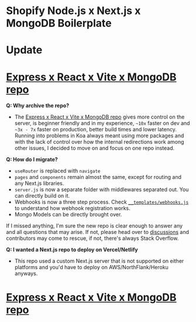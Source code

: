 # Shopify Node.js x Next.js x MongoDB Boilerplate

# Update

# [Express x React x Vite x MongoDB repo](https://github.com/kinngh/shopify-node-express-mongodb-app)

**Q: Why archive the repo?**

- The [Express x React x Vite x MongoDB repo](https://github.com/kinngh/shopify-node-express-mongodb-app) gives more control on the server, is beginner friendly and in my experience, `~10x` faster on dev and `~3x - 7x` faster on production, better build times and lower latency. Running into problems in Koa always meant using more packages and with the lack of control over how the internal redirections work among other issues, I decided to move on and focus on one repo instead.

**Q: How do I migrate?**

- `useRouter` is replaced with `navigate`
- `pages` and `components` remain almost the same, except for routing and any Next.js libraries.
- `server.js` is now a separate folder with middlewares separated out. You can directly build on it.
- Webhooks is now a three step process. Check [`__templates/webhooks.js`](https://github.com/kinngh/shopify-node-express-mongodb-app/blob/main/__templates/webhooks.js) to understand how webhook registration works.
- Mongo Models can be directly brought over.

If I missed anything, I'm sure the new repo is clear enough to answer any and all questions that may arise. If not, please head over to [discussions](https://github.com/kinngh/shopify-node-express-mongodb-app/discussions) and contributors may come to rescue, if not, there's always Stack Overflow.

**Q: I wanted a Next.js repo to deploy on Vercel/Netlify**

- This repo used a custom Next.js server that is not supported on either platforms and you'd have to deploy on AWS/NorthFlank/Heroku anyways.

# [Express x React x Vite x MongoDB repo](https://github.com/kinngh/shopify-node-express-mongodb-app)
